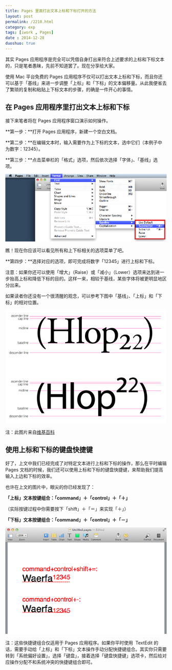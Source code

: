 ```yaml
---
title: Pages 里面打出文本上标和下标打开的方法
layout: post
permalink: /2210.html
category: exp
tags: [iwork , Pages]
date : 2014-12-28
duoshuo: true
---
```

其实 Pages 应用程序是完全可以凭借自身打出来符合上述要求的上标和下标文本的，只是笔者愚昧，先前不知道罢了。现在分享给大家。

使用 Mac 平台免费的 Pages 应用程序不仅可以打出文本上标和下标，而且你还可以基于「基线」来进一步调整「上标」和「下标」的文本偏移量。从此我便省去了繁琐的复制和粘贴上下标文本的步骤，的确是一件开心的事情。


## 在 Pages 应用程序里打出文本上标和下标

接下来笔者将在 Pages 应用程序窗口演示如何操作。

**第一步：**打开 Pages 应用程序，新建一个空白文档。

**第二步：**在编辑文本时，输入需要作为上下标的文本，选中它们（本例子中为数字：12345）。

**第三步：**点击菜单栏的「格式」选项，然后依次选择「字体」、「基线」选项。

![Pages 里面打出文本上标和下标打开的方法][1]

瞧！现在你应该可以看见所有和上下标相关的选项菜单了吧。

**第四步：**选择对应的选项，即可完成将数字「12345」进行上标和下标。

注意：如果你还可以使用「增大」（Raise）或「减小」（Lower）选项来达到进一步抬高上标和降低下标的目的。这样一来，相较于基线，某些字体将被更明显地区分出来。

如果读者你还没有一个很清醒的观念，可以参考下图中「基线」、「上标」和「下标」的相对位置。

![Pages 里面打出文本上标和下标打开的方法][2]

注：此图片来自<a title="" href="http://en.wikipedia.org/wiki/File:Subscript_superscript_expert.png" target="_blank" data-original-title="维基百科">维基百科</a>

## 使用上标和下标的键盘快捷键

好了，上文中我们已经完成了对特定文本进行上标和下标的操作，那么在平时编辑 Pages 文档的时候，我们还可以使用上标和下标的键盘快捷键，来帮助我们提高输入上边和下标的效率。

也许在上文的图片中，眼尖的你已经发现了：

**「上标」文本按键组合：「command」＋「control」＋「＋」**

（实际按键过程中你需要按下「shift」＋「＝」来实现「＋」）

**「下标」文本按键组合：「command」＋「control」＋「－」**

![Pages 里面打出文本上标和下标打开的方法][3]

注：这些快捷键组合仅适用于 Pages 应用程序。如果你平时使用  TextEdit 的话，需要手动给「上标」和「下标」文本操作手动分配快捷键组合。其实你只需要转到「系统偏好设置」，选择「键盘」，接着选择「键盘快捷键」选项卡，然后给对应操作分配不和系统冲突的快捷键组合即可。


 [1]: /wp-content/uploads/sinapicv2-backup/2210-ww1-large-005V4vEUjw1enug2klzokj30j6081dhh.jpg
 [2]: /wp-content/uploads/sinapicv2-backup/2210-ww4-large-005V4vEUjw1enug2xd8yfj30i40cp0tz.jpg
 [3]: /wp-content/uploads/sinapicv2-backup/2210-ww1-large-005V4vEUjw1enug3dlc8mj30j60cnabo.jpg

